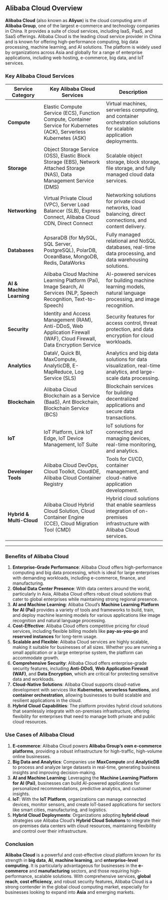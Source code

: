 ## Alibaba Cloud Overview

**Alibaba Cloud** (also known as **Aliyun**) is the cloud computing arm of **Alibaba Group**, one of the largest e-commerce and technology companies in China. It provides a suite of cloud services, including IaaS, PaaS, and SaaS offerings. Alibaba Cloud is the leading cloud service provider in China and is known for offering high-performance computing, big data processing, machine learning, and AI solutions. The platform is widely used by organizations across Asia and globally for a range of enterprise applications, including web hosting, e-commerce, big data, and IoT services.

### Key Alibaba Cloud Services

| **Service Category**      | **Key Alibaba Cloud Services**                                                                                           | **Description**                                                                                                     |
| ------------------------- | ------------------------------------------------------------------------------------------------------------------------ | ------------------------------------------------------------------------------------------------------------------- |
| **Compute**               | Elastic Compute Service (ECS), Function Compute, Container Service for Kubernetes (ACK), Serverless Kubernetes (ASK)     | Virtual machines, serverless computing, and container orchestration solutions for scalable application deployments. |
| **Storage**               | Object Storage Service (OSS), Elastic Block Storage (EBS), Network Attached Storage (NAS), Data Management Service (DMS) | Scalable object storage, block storage, file storage, and fully managed cloud data services.                        |
| **Networking**            | Virtual Private Cloud (VPC), Server Load Balancer (SLB), Express Connect, Alibaba Cloud CDN, Direct Connect              | Networking solutions for private cloud networks, load balancing, direct connections, and content delivery.          |
| **Databases**             | ApsaraDB (for MySQL, SQL Server, PostgreSQL), PolarDB, OceanBase, MongoDB, Redis, DataWorks                              | Fully managed relational and NoSQL databases, real-time data processing, and data warehousing solutions.            |
| **AI & Machine Learning** | Alibaba Cloud Machine Learning Platform (Pai), Image Search, AI Services (NLP, Speech Recognition, Text-to-Speech)       | AI-powered services for building machine learning models, natural language processing, and image recognition.       |
| **Security**              | Identity and Access Management (RAM), Anti-DDoS, Web Application Firewall (WAF), Cloud Firewall, Data Encryption Service | Security features for access control, threat protection, and data encryption for cloud workloads.                   |
| **Analytics**             | DataV, Quick BI, MaxCompute, AnalyticDB, E-MapReduce, Log Service (SLS)                                                  | Analytics and big data solutions for data visualization, real-time analytics, and large-scale data processing.      |
| **Blockchain**            | Alibaba Cloud Blockchain as a Service (BaaS), Ant Blockchain, Blockchain Service (BCS)                                   | Blockchain services for building decentralized applications and secure data transactions.                           |
| **IoT**                   | IoT Platform, Link IoT Edge, IoT Device Management, IoT Suite                                                            | IoT solutions for connecting and managing devices, real-time monitoring, and analytics.                             |
| **Developer Tools**       | Alibaba Cloud DevOps, Cloud Toolkit, CloudIDE, Alibaba Cloud Container Registry                                          | Tools for CI/CD, container management, and cloud-native application development.                                    |
| **Hybrid & Multi-Cloud**  | Alibaba Cloud Hybrid Cloud Solution, Cloud Container Engine (CCE), Cloud Migration Tool (CMD)                            | Hybrid cloud solutions that enable seamless integration of on-premises infrastructure with Alibaba Cloud services.  |

---

### Benefits of Alibaba Cloud

1. **Enterprise-Grade Performance**: Alibaba Cloud offers high-performance computing and big data processing, which is ideal for large enterprises with demanding workloads, including e-commerce, finance, and manufacturing.
2. **Global Data Center Presence**: With data centers around the world, particularly in Asia, Alibaba Cloud offers robust cloud solutions that cater to global enterprises while maintaining strong regional presence.
3. **AI and Machine Learning**: Alibaba Cloud’s **Machine Learning Platform for AI (Pai)** provides a variety of tools and frameworks to build, train, and deploy machine learning models for various applications like image recognition and natural language processing.
4. **Cost-Effective**: Alibaba Cloud offers competitive pricing for cloud services, including flexible billing models like **pay-as-you-go** and **reserved instances** for long-term usage.
5. **Scalable and Flexible**: Alibaba Cloud services are highly scalable, making it suitable for businesses of all sizes. Whether you are running a small application or a large enterprise system, the platform can accommodate growth.
6. **Comprehensive Security**: Alibaba Cloud offers enterprise-grade security features, including **Anti-DDoS**, **Web Application Firewall (WAF)**, and **Data Encryption**, which are critical for protecting sensitive data and workloads.
7. **Cloud-Native Solutions**: Alibaba Cloud supports cloud-native development with services like **Kubernetes**, **serverless functions**, and **container orchestration**, allowing businesses to build scalable and resilient applications in the cloud.
8. **Hybrid Cloud Capabilities**: The platform provides hybrid cloud solutions that seamlessly integrate with on-premises infrastructure, offering flexibility for enterprises that need to manage both private and public cloud resources.

### Use Cases of Alibaba Cloud

1. **E-commerce**: Alibaba Cloud powers **Alibaba Group’s own e-commerce platforms**, providing a robust infrastructure for high-traffic, high-volume online businesses.
2. **Big Data and Analytics**: Companies use **MaxCompute** and **AnalyticDB** to process and analyze large datasets in real-time, generating business insights and improving decision-making.
3. **AI and Machine Learning**: Leveraging the **Machine Learning Platform for AI (Pai)**, businesses can build AI-powered applications for personalized recommendations, predictive analytics, and customer insights.
4. **IoT**: With the **IoT Platform**, organizations can manage connected devices, monitor sensors, and create IoT-based applications for sectors like smart cities, manufacturing, and logistics.
5. **Hybrid Cloud Deployments**: Organizations adopting **hybrid cloud** strategies use Alibaba Cloud’s **Hybrid Cloud Solutions** to integrate their on-premises data centers with cloud resources, maintaining flexibility and control over their infrastructure.

### Conclusion

**Alibaba Cloud** is a powerful and cost-effective cloud platform known for its strength in **big data**, **AI**, **machine learning**, and **enterprise-level computing**. It is particularly advantageous for businesses in the **e-commerce** and **manufacturing** sectors, and those requiring high-performance, scalable solutions. With comprehensive services, **global reach**, **cost efficiency**, and robust security features, Alibaba Cloud is a strong contender in the global cloud computing market, especially for businesses looking to expand into **Asia** and emerging markets.
